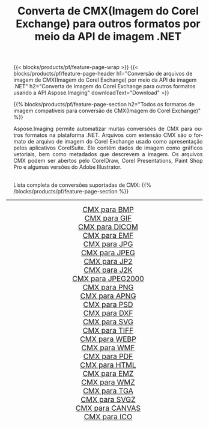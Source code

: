 ﻿---
title: Converta de CMX(Imagem do Corel Exchange) para outros formatos por meio da API de imagem .NET 
weight: 3920
url: /pt/net/conversion/from/cmx 
lang: pt
langdirlevel: 2
locales: zh-hans,ja,it,ru,de,es,fr,nl,id,lt,pl,pt,vi,tr,ko,zh-hant,ar,hi,th,sv,cs,uk,he
description: Usando Aspose.Imaging você pode facilmente converter de CMX(Imagem do Corel Exchange) para outros formatos
---

{{< blocks/products/pf/feature-page-wrap >}}
{{< blocks/products/pf/feature-page-header h1="Conversão de arquivos de imagem de CMX(Imagem do Corel Exchange) por meio da API de imagem .NET" h2="Converta de Imagem do Corel Exchange para outros formatos usando a API Aspose.Imaging" downloadText="Download" >}}


{{% blocks/products/pf/feature-page-section  h2="Todos os formatos de imagem compatíveis para conversão de CMX(Imagem do Corel Exchange)" %}}
<p align=justify>Aspose.Imaging permite automatizar muitas conversões de CMX para outros formatos na plataforma .NET. Arquivos com extensão CMX são o formato de arquivo de imagem do Corel Exchange usado como apresentação pelos aplicativos CorelSuite. Ele contém dados de imagem como gráficos vetoriais, bem como metadados que descrevem a imagem. Os arquivos CMX podem ser abertos pelo CorelDraw, Corel Presentations, Paint Shop Pro e algumas versões do Adobe Illustrator.</p>
<br/>
Lista completa de conversões suportadas de CMX:
{{% /blocks/products/pf/feature-page-section %}}
<div class="container-fluid productfamilypage bg-gray">
    <div class="convertypes bg-gray agp-content section">
        <div class="container">
		<hr style="margin-left:-20px;"/>
		<div class="row other-converters" style="gap: 10px;font-size: 19px;text-align:center;">
		    <div class='col-md-2 other-converter remove-lp remove-rp'><a href="/imaging/pt/net/conversion/cmx-to-bmp" style="padding:15px;">CMX para BMP</a></div><div class='col-md-2 other-converter remove-lp remove-rp'><a href="/imaging/pt/net/conversion/cmx-to-gif" style="padding:15px;">CMX para GIF</a></div><div class='col-md-2 other-converter remove-lp remove-rp'><a href="/imaging/pt/net/conversion/cmx-to-dicom" style="padding:15px;">CMX para DICOM</a></div><div class='col-md-2 other-converter remove-lp remove-rp'><a href="/imaging/pt/net/conversion/cmx-to-emf" style="padding:15px;">CMX para EMF</a></div><div class='col-md-2 other-converter remove-lp remove-rp'><a href="/imaging/pt/net/conversion/cmx-to-jpg" style="padding:15px;">CMX para JPG</a></div><div class='col-md-2 other-converter remove-lp remove-rp'><a href="/imaging/pt/net/conversion/cmx-to-jpeg" style="padding:15px;">CMX para JPEG</a></div><div class='col-md-2 other-converter remove-lp remove-rp'><a href="/imaging/pt/net/conversion/cmx-to-jp2" style="padding:15px;">CMX para JP2</a></div><div class='col-md-2 other-converter remove-lp remove-rp'><a href="/imaging/pt/net/conversion/cmx-to-j2k" style="padding:15px;">CMX para J2K</a></div><div class='col-md-2 other-converter remove-lp remove-rp'><a href="/imaging/pt/net/conversion/cmx-to-jpeg2000" style="padding:15px;">CMX para JPEG2000</a></div><div class='col-md-2 other-converter remove-lp remove-rp'><a href="/imaging/pt/net/conversion/cmx-to-png" style="padding:15px;">CMX para PNG</a></div><div class='col-md-2 other-converter remove-lp remove-rp'><a href="/imaging/pt/net/conversion/cmx-to-apng" style="padding:15px;">CMX para APNG</a></div><div class='col-md-2 other-converter remove-lp remove-rp'><a href="/imaging/pt/net/conversion/cmx-to-psd" style="padding:15px;">CMX para PSD</a></div><div class='col-md-2 other-converter remove-lp remove-rp'><a href="/imaging/pt/net/conversion/cmx-to-dxf" style="padding:15px;">CMX para DXF</a></div><div class='col-md-2 other-converter remove-lp remove-rp'><a href="/imaging/pt/net/conversion/cmx-to-svg" style="padding:15px;">CMX para SVG</a></div><div class='col-md-2 other-converter remove-lp remove-rp'><a href="/imaging/pt/net/conversion/cmx-to-tiff" style="padding:15px;">CMX para TIFF</a></div><div class='col-md-2 other-converter remove-lp remove-rp'><a href="/imaging/pt/net/conversion/cmx-to-webp" style="padding:15px;">CMX para WEBP</a></div><div class='col-md-2 other-converter remove-lp remove-rp'><a href="/imaging/pt/net/conversion/cmx-to-wmf" style="padding:15px;">CMX para WMF</a></div><div class='col-md-2 other-converter remove-lp remove-rp'><a href="/imaging/pt/net/conversion/cmx-to-pdf" style="padding:15px;">CMX para PDF</a></div><div class='col-md-2 other-converter remove-lp remove-rp'><a href="/imaging/pt/net/conversion/cmx-to-html" style="padding:15px;">CMX para HTML</a></div><div class='col-md-2 other-converter remove-lp remove-rp'><a href="/imaging/pt/net/conversion/cmx-to-emz" style="padding:15px;">CMX para EMZ</a></div><div class='col-md-2 other-converter remove-lp remove-rp'><a href="/imaging/pt/net/conversion/cmx-to-wmz" style="padding:15px;">CMX para WMZ</a></div><div class='col-md-2 other-converter remove-lp remove-rp'><a href="/imaging/pt/net/conversion/cmx-to-tga" style="padding:15px;">CMX para TGA</a></div><div class='col-md-2 other-converter remove-lp remove-rp'><a href="/imaging/pt/net/conversion/cmx-to-svgz" style="padding:15px;">CMX para SVGZ</a></div><div class='col-md-2 other-converter remove-lp remove-rp'><a href="/imaging/pt/net/conversion/cmx-to-canvas" style="padding:15px;">CMX para CANVAS</a></div><div class='col-md-2 other-converter remove-lp remove-rp'><a href="/imaging/pt/net/conversion/cmx-to-ico" style="padding:15px;">CMX para ICO</a></div>
                </div>
        </div>
    </div>
</div>
<br/>

